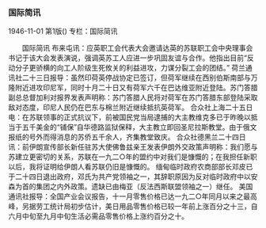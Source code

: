 ### 国际简讯

1946-11-01
第1版()
专栏：国际简讯

　　国际简讯
    布来屯讯：应英职工会代表大会邀请达英的苏联职工会中央理事会书记于该大会发表演说，强调英苏工人应进一步巩固友谊与合作。他指出目前“反动分子更骄横的向工人阶级生死攸关的利益进攻，力谋分裂工会的团结。”
    荷兰通讯社二十三日报导：虽然印荷英停战协定已签订，但荷军继续在西别伯斯南部与万隆附近进攻印尼军，同时十月二十日又有荷军六千在巴达维亚附近登陆。苏门答腊副总总督加利对报界发表声明称：苏门答腊人民将对荷军在苏门答腊东部登陆采取敌对态度，印尼人民仍在巴东与棉兰附近继续抵抗英荷军。
    合众社上海二十五日电：在苏联领事的正式抗议下，前被国民党当局逮捕的大主教维克多已于昨晚以抵当于五千美金的“铺保”自华德路监狱保释，大主教立即回圣尼拉斯教堂。由于俄文报纸的号外而得消息的苏侨五千余人，齐集教堂致庆。
    合众社德黑兰二十四日讯：前伊朗宣传部长新任驻苏大使佛鲁兹亲王发表伊朗外交政策声明称：我们愿与苏建立更密切的关系，苏联在一九二○年的盟约中对我们是慷慨的；在我担任新职以后，我将证明给伊朗人看苏联仍旧是慷慨的。
    缅甸临时政府农商部部长邓皮已于二十四日退出政府，邓氏为共产党领袖之一，其辞职原因为反对临时政府中以安森为首的集团之内外政策。遗缺已由梅亚（反法西斯联盟领袖之一）继任。
    美国通讯社报导：全国产业会议报告，十一月零售价格已达一九二○年同月以来之最高峰，另据劳工统计局初步估计，美日用品零售价格已较一年前上涨百分之十三，自六月中旬至九月中旬生活必需品零售价格上涨约百分之十。

